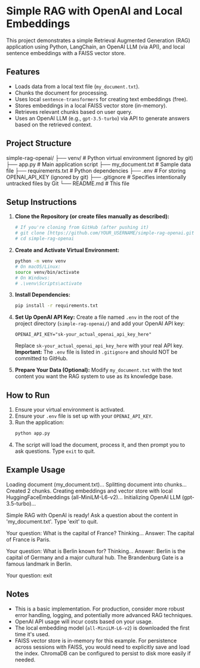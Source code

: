 # Simple RAG with OpenAI and Local Embeddings

This project demonstrates a simple Retrieval Augmented Generation (RAG) application
using Python, LangChain, an OpenAI LLM (via API), and local sentence embeddings
with a FAISS vector store.

## Features

- Loads data from a local text file (`my_document.txt`).
- Chunks the document for processing.
- Uses local `sentence-transformers` for creating text embeddings (free).
- Stores embeddings in a local FAISS vector store (in-memory).
- Retrieves relevant chunks based on user query.
- Uses an OpenAI LLM (e.g., `gpt-3.5-turbo`) via API to generate answers based on the retrieved context.

## Project Structure

simple-rag-openai/
├── venv/                   # Python virtual environment (ignored by git)
├── app.py                  # Main application script
├── my_document.txt         # Sample data file
├── requirements.txt        # Python dependencies
├── .env                    # For storing OPENAI_API_KEY (ignored by git)
├── .gitignore              # Specifies intentionally untracked files by Git
└── README.md               # This file

## Setup Instructions

1.  **Clone the Repository (or create files manually as described):**
    ```bash
    # If you're cloning from GitHub (after pushing it)
    # git clone [https://github.com/YOUR_USERNAME/simple-rag-openai.git](https://github.com/YOUR_USERNAME/simple-rag-openai.git)
    # cd simple-rag-openai
    ```

2.  **Create and Activate Virtual Environment:**
    ```bash
    python -m venv venv
    # On macOS/Linux:
    source venv/bin/activate
    # On Windows:
    # .\venv\Scripts\activate
    ```

3.  **Install Dependencies:**
    ```bash
    pip install -r requirements.txt
    ```

4.  **Set Up OpenAI API Key:**
    Create a file named `.env` in the root of the project directory (`simple-rag-openai/`) and add your OpenAI API key:
    ```env
    OPENAI_API_KEY="sk-your_actual_openai_api_key_here"
    ```
    Replace `sk-your_actual_openai_api_key_here` with your real API key.
    **Important:** The `.env` file is listed in `.gitignore` and should NOT be committed to GitHub.

5.  **Prepare Your Data (Optional):**
    Modify `my_document.txt` with the text content you want the RAG system to use as its knowledge base.

## How to Run

1.  Ensure your virtual environment is activated.
2.  Ensure your `.env` file is set up with your `OPENAI_API_KEY`.
3.  Run the application:
    ```bash
    python app.py
    ```
4.  The script will load the document, process it, and then prompt you to ask questions. Type `exit` to quit.

## Example Usage

Loading document (my_document.txt)...
Splitting document into chunks...
Created 2 chunks.
Creating embeddings and vector store with local HuggingFaceEmbeddings (all-MiniLM-L6-v2)...
Initializing OpenAI LLM (gpt-3.5-turbo)...

Simple RAG with OpenAI is ready!
Ask a question about the content in 'my_document.txt'. Type 'exit' to quit.

Your question: What is the capital of France?
Thinking...
Answer: The capital of France is Paris.

Your question: What is Berlin known for?
Thinking...
Answer: Berlin is the capital of Germany and a major cultural hub. The Brandenburg Gate is a famous landmark in Berlin.

Your question: exit


## Notes

-   This is a basic implementation. For production, consider more robust error handling, logging, and potentially more advanced RAG techniques.
-   OpenAI API usage will incur costs based on your usage.
-   The local embedding model (`all-MiniLM-L6-v2`) is downloaded the first time it's used.
-   FAISS vector store is in-memory for this example. For persistence across sessions with FAISS, you would need to explicitly save and load the index. ChromaDB can be configured to persist to disk more easily if needed.
